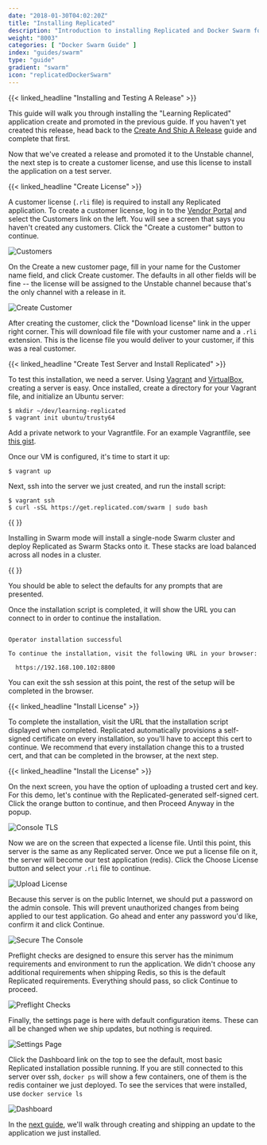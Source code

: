 ```yaml
---
date: "2018-01-30T04:02:20Z"
title: "Installing Replicated"
description: "Introduction to installing Replicated and Docker Swarm for your customers"
weight: "8003"
categories: [ "Docker Swarm Guide" ]
index: "guides/swarm"
type: "guide"
gradient: "swarm"
icon: "replicatedDockerSwarm"
---
```



{{< linked_headline "Installing and Testing A Release" >}}

This guide will walk you through installing the "Learning Replicated" application create and promoted in the previous guide. If you haven't yet created this release, head back to the [Create And Ship A Release](../create-release) guide and complete that first.

Now that we've created a release and promoted it to the Unstable channel, the next step is to create a customer license, and use this license to install the application on a test server.

{{< linked_headline "Create License" >}}

A customer license (`.rli` file) is required to install any Replicated application. To create a customer license, log in to the [Vendor Portal](https://vendor.replicated.com) and select the Customers link on the left. You will see a screen that says you haven't created any customers. Click the "Create a customer" button to continue.

![Customers](/images/guides/native/customers.png)

On the Create a new customer page, fill in your name for the Customer name field, and click Create customer. The defaults in all other fields will be fine -- the license will be assigned to the Unstable channel because that's the only channel with a release in it.

![Create Customer](/images/guides/native/create-customer.png)

After creating the customer, click the "Download license" link in the upper right corner. This will download file file with your customer name and a `.rli` extension. This is the license file you would deliver to your customer, if this was a real customer.

{{< linked_headline "Create Test Server and Install Replicated" >}}

To test this installation, we need a server. Using [Vagrant](https://www.vagrantup.com) and [VirtualBox](https://www.virtualbox.org/), creating a server is easy. Once installed, create a directory for your Vagrant file, and initialize an Ubuntu server:

```shell
$ mkdir ~/dev/learning-replicated
$ vagrant init ubuntu/trusty64
```

Add a private network to your Vagrantfile. For an example Vagrantfile, see [this gist](https://gist.github.com/gerred/624a7a0e56537580e06ac23fe299766f).

Once our VM is configured, it's time to start it up:

```shell
$ vagrant up
```

Next, ssh into the server we just created, and run the install script:

```shell
$ vagrant ssh
$ curl -sSL https://get.replicated.com/swarm | sudo bash
```

{{ <callout> }}

Installing in Swarm mode will install a single-node Swarm cluster and deploy Replicated as Swarm Stacks onto it. These stacks are load balanced across all nodes in a cluster.

{{ </callout> }}

You should be able to select the defaults for any prompts that are presented.

Once the installation script is completed, it will show the URL you can connect to in order to continue the installation.

```shell

Operator installation successful

To continue the installation, visit the following URL in your browser:

  https://192.168.100.102:8800
```

You can exit the ssh session at this point, the rest of the setup will be completed in the browser.

{{< linked_headline "Install License" >}}

To complete the installation, visit the URL that the installation script displayed when completed. Replicated automatically provisions a self-signed certificate on every installation, so you'll have to accept this cert to continue. We recommend that every installation change this to a trusted cert, and that can be completed in the browser, at the next step.

{{< linked_headline "Install the License" >}}

On the next screen, you have the option of uploading a trusted cert and key. For this demo, let's continue with the Replicated-generated self-signed cert. Click the orange button to continue, and then Proceed Anyway in the popup.

![Console TLS](/images/guides/native/admin-console-tls.png)

Now we are on the screen that expected a license file. Until this point, this server is the same as any Replicated server. Once we put a license file on it, the server will become our test application (redis). Click the Choose License button and select your `.rli` file to continue.

![Upload License](/images/guides/native/upload-license.png)

Because this server is on the public Internet, we should put a password on the admin console. This will prevent unauthorized changes from being applied to our test application. Go ahead and enter any password you'd like, confirm it and click Continue.

![Secure The Console](/images/guides/native/secure-console.png)

Preflight checks are designed to ensure this server has the minimum requirements and environment to run the application. We didn't choose any additional requirements when shipping Redis, so this is the default Replicated requirements. Everything should pass, so click Continue to proceed.

![Preflight Checks](/images/guides/native/preflight.png)

Finally, the settings page is here with default configuration items. These can all be changed when we ship updates, but nothing is required.

![Settings Page](/images/guides/native/settings.png)

Click the Dashboard link on the top to see the default, most basic Replicated installation possible running. If you are still connected to this server over ssh, `docker ps` will show a few containers, one of them is the redis container we just deployed. To see the services that were installed, use `docker service ls`

![Dashboard](/images/guides/native/dashboard.png)

In the [next guide](../iterate), we'll walk through creating and shipping an update to the application we just installed.
